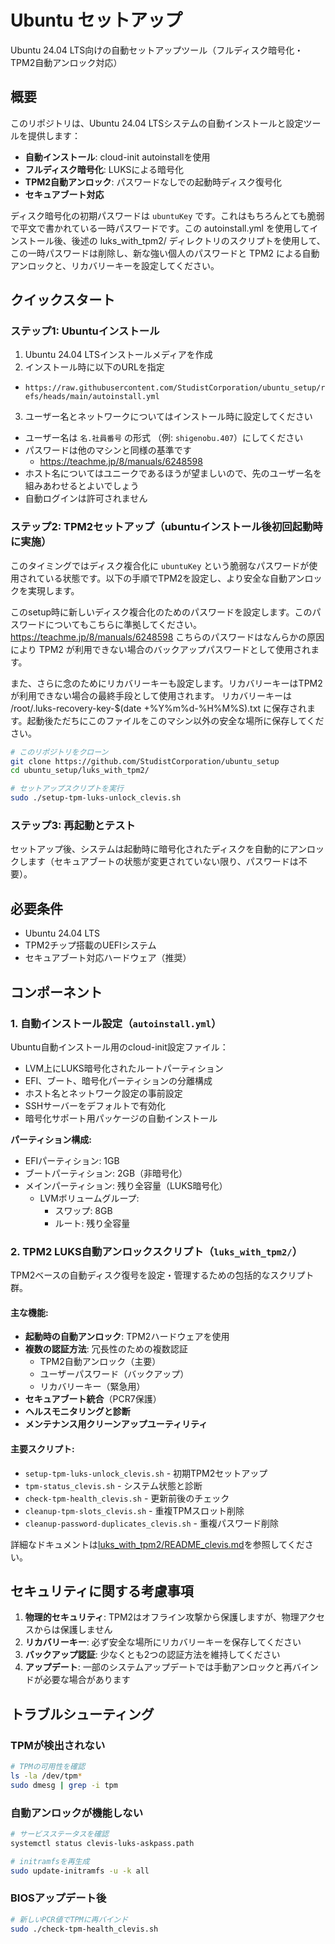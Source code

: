 # Ubuntu セットアップ

Ubuntu 24.04 LTS向けの自動セットアップツール（フルディスク暗号化・TPM2自動アンロック対応）

## 概要

このリポジトリは、Ubuntu 24.04 LTSシステムの自動インストールと設定ツールを提供します：

- **自動インストール**: cloud-init autoinstallを使用
- **フルディスク暗号化**: LUKSによる暗号化
- **TPM2自動アンロック**: パスワードなしでの起動時ディスク復号化
- **セキュアブート対応**

ディスク暗号化の初期パスワードは `ubuntuKey` です。これはもちろんとても脆弱で平文で書かれている一時パスワードです。この autoinstall.yml を使用してインストール後、後述の luks_with_tpm2/ ディレクトリのスクリプトを使用して、この一時パスワードは削除し、新な強い個人のパスワードと TPM2 による自動アンロックと、リカバリーキーを設定してください。

## クイックスタート

### ステップ1: Ubuntuインストール

1. Ubuntu 24.04 LTSインストールメディアを作成
2. インストール時に以下のURLを指定
  - `https://raw.githubusercontent.com/StudistCorporation/ubuntu_setup/refs/heads/main/autoinstall.yml`
3. ユーザー名とネットワークについてはインストール時に設定してください
  - ユーザー名は `名.社員番号` の形式 （例: `shigenobu.407`）にしてください
  - パスワードは他のマシンと同様の基準です
    - https://teachme.jp/8/manuals/6248598
  - ホスト名についてはユニークであるほうが望ましいので、先のユーザー名を組みあわせるとよいでしょう
  - 自動ログインは許可されません

### ステップ2: TPM2セットアップ（ubuntuインストール後初回起動時に実施）

このタイミングではディスク複合化に `ubuntuKey` という脆弱なパスワードが使用されている状態です。以下の手順でTPM2を設定し、より安全な自動アンロックを実現します。

このsetup時に新しいディスク複合化のためのパスワードを設定します。このパスワードについてもこちらに準拠してください。
https://teachme.jp/8/manuals/6248598
こちらのパスワードはなんらかの原因により TPM2 が利用できない場合のバックアップパスワードとして使用されます。

また、さらに念のためにリカバリーキーも設定します。リカバリーキーはTPM2が利用できない場合の最終手段として使用されます。
リカバリーキーは /root/.luks-recovery-key-$(date +%Y%m%d-%H%M%S).txt に保存されます。起動後ただちにこのファイルをこのマシン以外の安全な場所に保存してください。

```bash
# このリポジトリをクローン
git clone https://github.com/StudistCorporation/ubuntu_setup
cd ubuntu_setup/luks_with_tpm2/

# セットアップスクリプトを実行
sudo ./setup-tpm-luks-unlock_clevis.sh
```

### ステップ3: 再起動とテスト

セットアップ後、システムは起動時に暗号化されたディスクを自動的にアンロックします（セキュアブートの状態が変更されていない限り、パスワードは不要）。

## 必要条件

- Ubuntu 24.04 LTS
- TPM2チップ搭載のUEFIシステム
- セキュアブート対応ハードウェア（推奨）

## コンポーネント

### 1. 自動インストール設定（`autoinstall.yml`）

Ubuntu自動インストール用のcloud-init設定ファイル：

- LVM上にLUKS暗号化されたルートパーティション
- EFI、ブート、暗号化パーティションの分離構成
- ホスト名とネットワーク設定の事前設定
- SSHサーバーをデフォルトで有効化
- 暗号化サポート用パッケージの自動インストール

**パーティション構成:**
- EFIパーティション: 1GB
- ブートパーティション: 2GB（非暗号化）
- メインパーティション: 残り全容量（LUKS暗号化）
  - LVMボリュームグループ:
    - スワップ: 8GB
    - ルート: 残り全容量

### 2. TPM2 LUKS自動アンロックスクリプト（`luks_with_tpm2/`）

TPM2ベースの自動ディスク復号を設定・管理するための包括的なスクリプト群。

#### 主な機能:
- **起動時の自動アンロック**: TPM2ハードウェアを使用
- **複数の認証方法**: 冗長性のための複数認証
  - TPM2自動アンロック（主要）
  - ユーザーパスワード（バックアップ）
  - リカバリーキー（緊急用）
- **セキュアブート統合**（PCR7保護）
- **ヘルスモニタリングと診断**
- **メンテナンス用クリーンアップユーティリティ**

#### 主要スクリプト:
- `setup-tpm-luks-unlock_clevis.sh` - 初期TPM2セットアップ
- `tpm-status_clevis.sh` - システム状態と診断
- `check-tpm-health_clevis.sh` - 更新前後のチェック
- `cleanup-tpm-slots_clevis.sh` - 重複TPMスロット削除
- `cleanup-password-duplicates_clevis.sh` - 重複パスワード削除

詳細なドキュメントは[luks_with_tpm2/README_clevis.md](luks_with_tpm2/README_clevis.md)を参照してください。

## セキュリティに関する考慮事項

1. **物理的セキュリティ**: TPM2はオフライン攻撃から保護しますが、物理アクセスからは保護しません
2. **リカバリーキー**: 必ず安全な場所にリカバリーキーを保存してください
3. **バックアップ認証**: 少なくとも2つの認証方法を維持してください
4. **アップデート**: 一部のシステムアップデートでは手動アンロックと再バインドが必要な場合があります

## トラブルシューティング

### TPMが検出されない
```bash
# TPMの可用性を確認
ls -la /dev/tpm*
sudo dmesg | grep -i tpm
```

### 自動アンロックが機能しない
```bash
# サービスステータスを確認
systemctl status clevis-luks-askpass.path

# initramfsを再生成
sudo update-initramfs -u -k all
```

### BIOSアップデート後
```bash
# 新しいPCR値でTPMに再バインド
sudo ./check-tpm-health_clevis.sh
```
